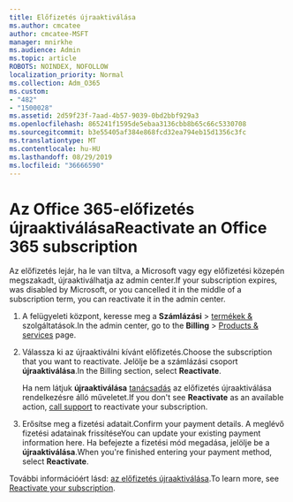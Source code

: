 ```yaml
---
title: Előfizetés újraaktiválása
ms.author: cmcatee
author: cmcatee-MSFT
manager: mnirkhe
ms.audience: Admin
ms.topic: article
ROBOTS: NOINDEX, NOFOLLOW
localization_priority: Normal
ms.collection: Adm_O365
ms.custom:
- "482"
- "1500028"
ms.assetid: 2d59f23f-7aad-4b57-9039-0bd2bbf929a3
ms.openlocfilehash: 865241f1595de5ebaa3136cbb8b65c66c5330708
ms.sourcegitcommit: b3e55405af384e868fcd32ea794eb15d1356c3fc
ms.translationtype: MT
ms.contentlocale: hu-HU
ms.lasthandoff: 08/29/2019
ms.locfileid: "36666590"
---
```

# <a name="reactivate-an-office-365-subscription"></a><span data-ttu-id="8e2a1-102">Az Office 365-előfizetés újraaktiválása</span><span class="sxs-lookup"><span data-stu-id="8e2a1-102">Reactivate an Office 365 subscription</span></span>

<span data-ttu-id="8e2a1-103">Az előfizetés lejár, ha le van tiltva, a Microsoft vagy egy előfizetési közepén megszakadt, újraaktiválhatja az admin center.</span><span class="sxs-lookup"><span data-stu-id="8e2a1-103">If your subscription expires, was disabled by Microsoft, or you cancelled it in the middle of a subscription term, you can reactivate it in the admin center.</span></span>
  
1. <span data-ttu-id="8e2a1-104">A felügyeleti központ, keresse meg a **Számlázási** \> [termékek &](https://go.microsoft.com/fwlink/p/?linkid=842054) szolgáltatások.</span><span class="sxs-lookup"><span data-stu-id="8e2a1-104">In the admin center, go to the **Billing** \> [Products & services](https://go.microsoft.com/fwlink/p/?linkid=842054) page.</span></span>

2. <span data-ttu-id="8e2a1-105">Válassza ki az újraaktiválni kívánt előfizetés.</span><span class="sxs-lookup"><span data-stu-id="8e2a1-105">Choose the subscription that you want to reactivate.</span></span> <span data-ttu-id="8e2a1-106">Jelölje be a számlázási csoport **újraaktiválása**.</span><span class="sxs-lookup"><span data-stu-id="8e2a1-106">In the Billing section, select **Reactivate**.</span></span>

    <span data-ttu-id="8e2a1-107">Ha nem látjuk **újraaktiválása** [tanácsadás](https://docs.microsoft.com/office365/admin/contact-support-for-business-products?view=o365-worldwide) az előfizetés újraaktiválása rendelkezésre álló műveletet.</span><span class="sxs-lookup"><span data-stu-id="8e2a1-107">If you don't see **Reactivate** as an available action, [call support](https://docs.microsoft.com/office365/admin/contact-support-for-business-products?view=o365-worldwide) to reactivate your subscription.</span></span>

3. <span data-ttu-id="8e2a1-108">Erősítse meg a fizetési adatait.</span><span class="sxs-lookup"><span data-stu-id="8e2a1-108">Confirm your payment details.</span></span> <span data-ttu-id="8e2a1-109">A meglévő fizetési adatainak frissítése</span><span class="sxs-lookup"><span data-stu-id="8e2a1-109">You can update your existing payment information here.</span></span> <span data-ttu-id="8e2a1-110">Ha befejezte a fizetési mód megadása, jelölje be a **újraaktiválása**.</span><span class="sxs-lookup"><span data-stu-id="8e2a1-110">When you're finished entering your payment method, select **Reactivate**.</span></span>

<span data-ttu-id="8e2a1-111">További információért lásd: [az előfizetés újraaktiválása](https://docs.microsoft.com/office365/admin/subscriptions-and-billing/reactivate-your-subscription).</span><span class="sxs-lookup"><span data-stu-id="8e2a1-111">To learn more, see [Reactivate your subscription](https://docs.microsoft.com/office365/admin/subscriptions-and-billing/reactivate-your-subscription).</span></span>